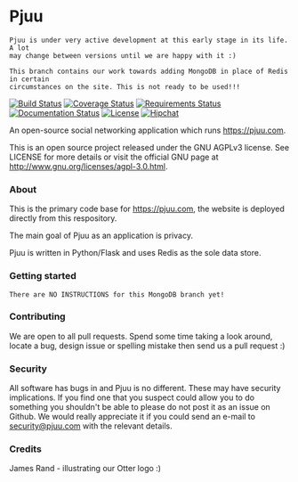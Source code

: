 # Pjuu

```
Pjuu is under very active development at this early stage in its life. A lot
may change between versions until we are happy with it :)
```

```
This branch contains our work towards adding MongoDB in place of Redis in certain
circumstances on the site. This is not ready to be used!!!
```

[![Build Status](https://travis-ci.org/pjuu/pjuu.svg?branch=rework/mongodb)](https://travis-ci.org/pjuu/pjuu=rework/mongodb) [![Coverage Status](https://img.shields.io/coveralls/pjuu/pjuu.svg?branch=rework/mongodb)](https://coveralls.io/r/pjuu/pjuu?branch=rework/mongodb) [![Requirements Status](https://requires.io/github/pjuu/pjuu/requirements.svg?branch=rework/mongodb)](https://requires.io/github/pjuu/pjuu/requirements/?branch=rework/mongodb) [![Documentation Status](https://readthedocs.org/projects/pjuu/badge/?version=rework-mongodb)](https://pjuu.readthedocs.org/en/rework-mongodb/) [![License](https://img.shields.io/badge/license-AGPLv3-brightgreen.svg)](http://www.gnu.org/licenses/agpl-3.0.en.html) [![Hipchat](http://img.shields.io/badge/chat-hipchat-blue.svg)](http://www.hipchat.com/gpbvQy6JF)

An open-source social networking application which runs https://pjuu.com.

This is an open source project released under the GNU AGPLv3 license. See LICENSE for more details or visit the official GNU page at http://www.gnu.org/licenses/agpl-3.0.html.

### About

This is the primary code base for https://pjuu.com, the website is deployed directly from this respository.

The main goal of Pjuu as an application is privacy.

Pjuu is written in Python/Flask and uses Redis as the sole data store.

### Getting started

```
There are NO INSTRUCTIONS for this MongoDB branch yet!
```

### Contributing

We are open to all pull requests. Spend some time taking a look around, locate a bug, design issue or spelling mistake then send us a pull request :)

### Security

All software has bugs in and Pjuu is no different. These may have security implications. If you find one that you suspect could allow you to do something you shouldn't be able to please do not post it as an issue on Github. We would really appreciate it if you could send an e-mail to security@pjuu.com with the relevant details.

### Credits

James Rand - illustrating our Otter logo :)
